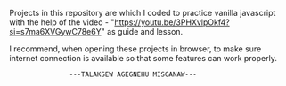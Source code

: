 Projects in this repository are which I coded to practice vanilla javascript with the help of the video - "https://youtu.be/3PHXvlpOkf4?si=s7ma6XVGywC78e6Y" as guide and lesson.

I recommend, when opening these projects in browser, to make sure internet connection is available so that some features can work properly.


                   ---TALAKSEW AGEGNEHU MISGANAW---
